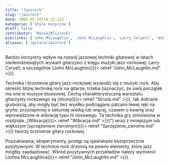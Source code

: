 ```yaml
---
title: "Jazzrock"
slug: "jazzrock"
date: 2005-05-25T19:12:12Z
kategorie: ['Style muzyczne']
draft: false
contributor: 'MaciejBlizinski'
wikilinks: ['John_McLaughlin', 'John_McLaughlin', 'Larry_Coryell', 'Wibracja', 'blues', 'jazz', 'rock', 'sprz%C4%99%C5%BCenie_zwrotne', 'struna']
aliases: ['/gitara/Jazzrock']
---
```

Bardzo korzystny wpływ na rozwój jazzowej techniki gitarowej w latach
siedemdziesiątych wywarli gitarzyści z kręgu muzyki jazz-rockowej:
Larry Coryell<!-- link nie odnosił się do niczego: 'Jazzrock' (PosixPath('Jazzrock.md')) links to 'Larry_Coryell' (PosixPath('/invalid/path')) and that does not exist -->, a szczegól­nie [John
McLaughlin]({{< relref "John_McLaughlin.md" >}}).

Technika i brzmienie gitary jazz-rockowej wywodzi się z muzyki rock. Aby
określić bliżej technikę rock na gita­rze, trzeba zaznaczyć, że swój
początek ma ona w muzyce bluesowej<!-- link nie odnosił się do niczego: 'Jazzrock' (PosixPath('Jazzrock.md')) links to 'blues' (PosixPath('/invalid/path')) and that does not exist -->. Cechą
charakterystyczną warsztatu gitarzysty rockowego są
[struny]({{< relref "Struna.md" >}}), tak dobrane grubością, aby mogły być bez
wysiłku podciągane palcami lewej ręki na gryfie, przynajmniej o sekundę
wielką lub więcej, czasem o kwartę oraz wprowadzone w wibrację typu hl
nosowego. Ta technika gry (omówiona w rozdziale
„[Wibracja]({{< relref "Wibracja.md" >}})") wraz z mniejszym lub większym
[sprzężeniem zwrotnym]({{< relref "Sprzężenie_zwrotne.md" >}}) two­rzy brzmienie
gitary rockowej.

Poszukiwania, eksperymenty, postęp są zjawiskami bezsprzecznie
pozytywnymi. W technice rock<!-- link nie odnosił się do niczego: 'Jazzrock' (PosixPath('Jazzrock.md')) links to 'rock' (PosixPath('/invalid/path')) and that does not exist --> drzemią na pewno
elementy, które jazz<!-- link nie odnosił się do niczego: 'Jazzrock' (PosixPath('Jazzrock.md')) links to 'jazz' (PosixPath('/invalid/path')) and that does not exist --> mógłby zaadaptować. Wśród
pozytywnych przykładów należy wymienić [Johna
McLaughlina]({{< relref "John_McLaughlin.md" >}}).

